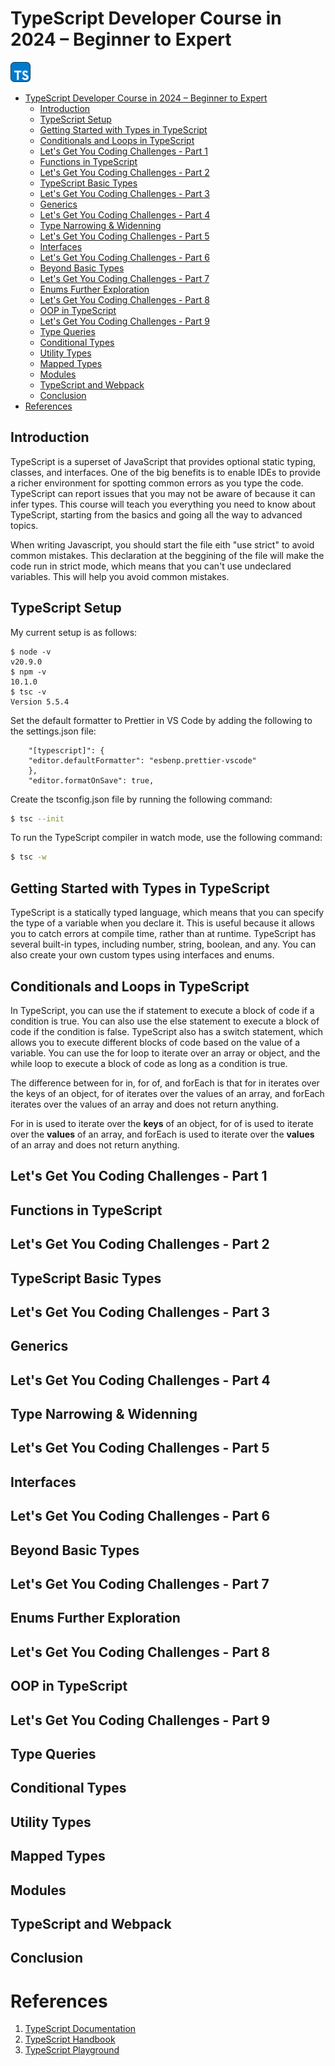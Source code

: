 # TypeScript Developer Course in 2024 – Beginner to Expert

<img src="./assets/images/ts_icon_256.png" alt="TypeScrip" width="32" height="32">

- [TypeScript Developer Course in 2024 – Beginner to Expert](#typescript-developer-course-in-2024--beginner-to-expert)
  - [Introduction](#introduction)
  - [TypeScript Setup](#typescript-setup)
  - [Getting Started with Types in TypeScript](#getting-started-with-types-in-typescript)
  - [Conditionals and Loops in TypeScript](#conditionals-and-loops-in-typescript)
  - [Let's Get You Coding Challenges - Part 1](#lets-get-you-coding-challenges---part-1)
  - [Functions in TypeScript](#functions-in-typescript)
  - [Let's Get You Coding Challenges - Part 2](#lets-get-you-coding-challenges---part-2)
  - [TypeScript Basic Types](#typescript-basic-types)
  - [Let's Get You Coding Challenges - Part 3](#lets-get-you-coding-challenges---part-3)
  - [Generics](#generics)
  - [Let's Get You Coding Challenges - Part 4](#lets-get-you-coding-challenges---part-4)
  - [Type Narrowing \& Widenning](#type-narrowing--widenning)
  - [Let's Get You Coding Challenges - Part 5](#lets-get-you-coding-challenges---part-5)
  - [Interfaces](#interfaces)
  - [Let's Get You Coding Challenges - Part 6](#lets-get-you-coding-challenges---part-6)
  - [Beyond Basic Types](#beyond-basic-types)
  - [Let's Get You Coding Challenges - Part 7](#lets-get-you-coding-challenges---part-7)
  - [Enums Further Exploration](#enums-further-exploration)
  - [Let's Get You Coding Challenges - Part 8](#lets-get-you-coding-challenges---part-8)
  - [OOP in TypeScript](#oop-in-typescript)
  - [Let's Get You Coding Challenges - Part 9](#lets-get-you-coding-challenges---part-9)
  - [Type Queries](#type-queries)
  - [Conditional Types](#conditional-types)
  - [Utility Types](#utility-types)
  - [Mapped Types](#mapped-types)
  - [Modules](#modules)
  - [TypeScript and Webpack](#typescript-and-webpack)
  - [Conclusion](#conclusion)
- [References](#references)

## Introduction

TypeScript is a superset of JavaScript that provides optional static typing, classes, and interfaces. One of the big benefits is to enable IDEs to provide a richer environment for spotting common errors as you type the code. TypeScript can report issues that you may not be aware of because it can infer types. This course will teach you everything you need to know about TypeScript, starting from the basics and going all the way to advanced topics.

When writing Javascript, you should start the file eith "use strict" to avoid common mistakes. This declaration at the beggining of the file will make the code run in strict mode, which means that you can't use undeclared variables. This will help you avoid common mistakes.

## TypeScript Setup

My current setup is as follows:

```
$ node -v
v20.9.0
$ npm -v
10.1.0
$ tsc -v
Version 5.5.4
```

Set the default formatter to Prettier in VS Code by adding the following to the settings.json file:

```
    "[typescript]": {
    "editor.defaultFormatter": "esbenp.prettier-vscode"
    },
    "editor.formatOnSave": true,
```

Create the tsconfig.json file by running the following command:

```bash
$ tsc --init
```

To run the TypeScript compiler in watch mode, use the following command:

```bash
$ tsc -w
```

## Getting Started with Types in TypeScript

TypeScript is a statically typed language, which means that you can specify the type of a variable when you declare it. This is useful because it allows you to catch errors at compile time, rather than at runtime. TypeScript has several built-in types, including number, string, boolean, and any. You can also create your own custom types using interfaces and enums.

## Conditionals and Loops in TypeScript

In TypeScript, you can use the if statement to execute a block of code if a condition is true. You can also use the else statement to execute a block of code if the condition is false. TypeScript also has a switch statement, which allows you to execute different blocks of code based on the value of a variable. You can use the for loop to iterate over an array or object, and the while loop to execute a block of code as long as a condition is true.

The difference between for in, for of, and forEach is that for in iterates over the keys of an object, for of iterates over the values of an array, and forEach iterates over the values of an array and does not return anything.

For in is used to iterate over the **keys** of an object, for of is used to iterate over the **values** of an array, and forEach is used to iterate over the **values** of an array and does not return anything.

## Let's Get You Coding Challenges - Part 1

## Functions in TypeScript

## Let's Get You Coding Challenges - Part 2

## TypeScript Basic Types

## Let's Get You Coding Challenges - Part 3

## Generics

## Let's Get You Coding Challenges - Part 4

## Type Narrowing & Widenning

## Let's Get You Coding Challenges - Part 5

## Interfaces

## Let's Get You Coding Challenges - Part 6

## Beyond Basic Types

## Let's Get You Coding Challenges - Part 7

## Enums Further Exploration

## Let's Get You Coding Challenges - Part 8

## OOP in TypeScript

## Let's Get You Coding Challenges - Part 9

## Type Queries

## Conditional Types

## Utility Types

## Mapped Types

## Modules

## TypeScript and Webpack

## Conclusion

# References

1. [TypeScript Documentation](https://www.typescriptlang.org/docs/)
2. [TypeScript Handbook](https://www.typescriptlang.org/docs/handbook/intro.html)
3. [TypeScript Playground](https://www.typescriptlang.org/play)

```

```
